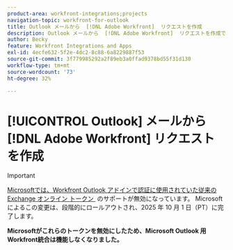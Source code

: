 ```yaml
---
product-area: workfront-integrations;projects
navigation-topic: workfront-for-outlook
title: Outlook メールから  [!DNL Adobe Workfront]  リクエストを作成
description: Outlook メールから  [!DNL Adobe Workfront]  リクエストを作成できます。
author: Becky
feature: Workfront Integrations and Apps
exl-id: 4ecfe632-5f2e-4dc2-8c88-6a8229887f53
source-git-commit: 3f779985292a2f89eb3a0ffad9378bd55f31d130
workflow-type: tm+mt
source-wordcount: '73'
ht-degree: 32%

---
```


# [!UICONTROL Outlook] メールから [!DNL Adobe Workfront] リクエストを作成



>[!IMPORTANT]
>
>[Microsoftでは、Workfront Outlook アドインで認証に使用されていた従来の Exchange オンライン トークン &#x200B;](https://learn.microsoft.com/en-us/office/dev/add-ins/outlook/faq-nested-app-auth-outlook-legacy-tokens) のサポートが無効になっています。 Microsoftによるこの変更は、段階的にロールアウトされ、2025 年 10 月 1 日（PT）に完了します。
>
>**Microsoftがこれらのトークンを無効にしたため、Microsoft Outlook 用Workfront統合は機能しなくなりました。**

